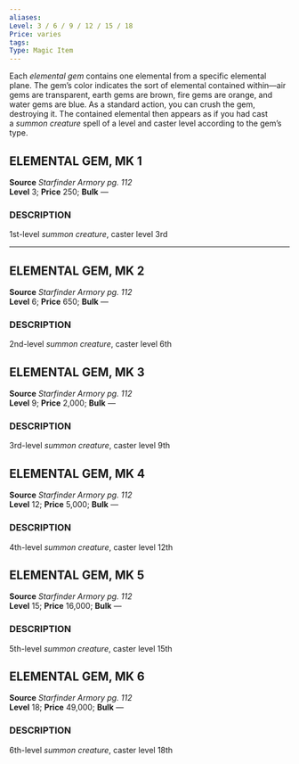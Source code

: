 ```yaml
---
aliases: 
Level: 3 / 6 / 9 / 12 / 15 / 18  
Price: varies
tags: 
Type: Magic Item
---
```

Each _elemental gem_ contains one elemental from a specific elemental plane. The gem’s color indicates the sort of elemental contained within—air gems are transparent, earth gems are brown, fire gems are orange, and water gems are blue. As a standard action, you can crush the gem, destroying it. The contained elemental then appears as if you had cast a _summon creature_ spell of a level and caster level according to the gem’s type.  

## ELEMENTAL GEM, MK 1

**Source** _Starfinder Armory pg. 112_  
**Level** 3; **Price** 250; **Bulk** —

### DESCRIPTION

1st-level _summon creature_, caster level 3rd

---

## ELEMENTAL GEM, MK 2

**Source** _Starfinder Armory pg. 112_  
**Level** 6; **Price** 650; **Bulk** —

### DESCRIPTION

2nd-level _summon creature_, caster level 6th

## ELEMENTAL GEM, MK 3

**Source** _Starfinder Armory pg. 112_  
**Level** 9; **Price** 2,000; **Bulk** —

### DESCRIPTION

3rd-level _summon creature_, caster level 9th

## ELEMENTAL GEM, MK 4

**Source** _Starfinder Armory pg. 112_  
**Level** 12; **Price** 5,000; **Bulk** —

### DESCRIPTION

4th-level _summon creature_, caster level 12th

## ELEMENTAL GEM, MK 5

**Source** _Starfinder Armory pg. 112_  
**Level** 15; **Price** 16,000; **Bulk** —

### DESCRIPTION

5th-level _summon creature_, caster level 15th

## ELEMENTAL GEM, MK 6

**Source** _Starfinder Armory pg. 112_  
**Level** 18; **Price** 49,000; **Bulk** —

### DESCRIPTION

6th-level _summon creature_, caster level 18th